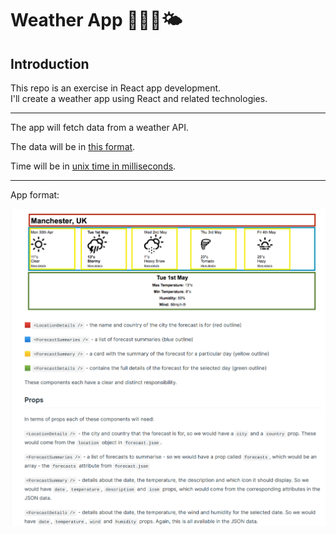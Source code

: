 # Weather App 🌳🧘🏼🌤

## Introduction

This repo is an exercise in React app development.  
I'll create a weather app using React and related technologies.

---

The app will fetch data from a weather API.

The data will be in [this format](https://s3.eu-west-2.amazonaws.com/mcrcodes/weather/forecast.json).

Time will be in [unix time in milliseconds](https://en.wikipedia.org/wiki/Unix_time).

---

App format:


<img src="./readme-assets/scheme001.png" alt="Scheme of the weather app" width="800px"/>


